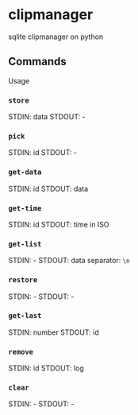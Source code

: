 # clipmanager

sqlite clipmanager on python

## Commands
 
Usage  

### `store`
STDIN: data
STDOUT: -

### `pick`
STDIN: id
STDOUT: - 

### `get-data`
STDIN: id
STDOUT: data 

### `get-time`
STDIN: id
STDOUT: time in ISO
### `get-list`
STDIN: -
STDOUT: data
    separator: `\n` 
### `restore`
STDIN: -
STDOUT: - 
### `get-last`
STDIN: number
STDOUT: id 

### `remove`
STDIN: id
STDOUT: log 
### `clear`
STDIN: -
STDOUT: - 